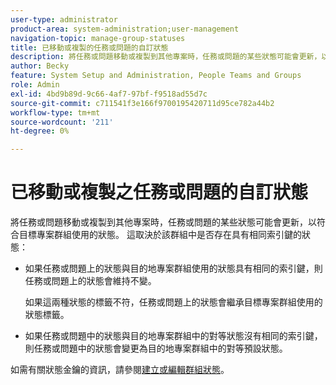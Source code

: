 ```yaml
---
user-type: administrator
product-area: system-administration;user-management
navigation-topic: manage-group-statuses
title: 已移動或複製的任務或問題的自訂狀態
description: 將任務或問題移動或複製到其他專案時，任務或問題的某些狀態可能會更新，以符合目標專案群組使用的狀態。
author: Becky
feature: System Setup and Administration, People Teams and Groups
role: Admin
exl-id: 4bd9b89d-9c66-4af7-97bf-f9518ad55d7c
source-git-commit: c711541f3e166f9700195420711d95ce782a44b2
workflow-type: tm+mt
source-wordcount: '211'
ht-degree: 0%

---
```


# 已移動或複製之任務或問題的自訂狀態

將任務或問題移動或複製到其他專案時，任務或問題的某些狀態可能會更新，以符合目標專案群組使用的狀態。 這取決於該群組中是否存在具有相同索引鍵的狀態：

* 如果任務或問題上的狀態與目的地專案群組使用的狀態具有相同的索引鍵，則任務或問題上的狀態會維持不變。

  如果這兩種狀態的標籤不符，任務或問題上的狀態會繼承目標專案群組使用的狀態標籤。

* 如果任務或問題中的狀態與目的地專案群組中的對等狀態沒有相同的索引鍵，則任務或問題中的狀態會變更為目的地專案群組中的對等預設狀態。

如需有關狀態金鑰的資訊，請參閱[建立或編輯群組狀態](../../../administration-and-setup/manage-groups/manage-group-statuses/create-or-edit-a-group-status.md)。
